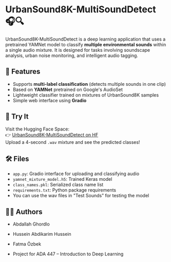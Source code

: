 # UrbanSound8K-MultiSoundDetect 🎧🔍

UrbanSound8K-MultiSoundDetect is a deep learning application that uses a pretrained YAMNet model to classify **multiple environmental sounds** within a single audio mixture. It is designed for tasks involving soundscape analysis, urban noise monitoring, and intelligent audio tagging.

## 🚀 Features

- Supports **multi-label classification** (detects multiple sounds in one clip)
- Based on **YAMNet** pretrained on Google's AudioSet
- Lightweight classifier trained on mixtures of UrbanSound8K samples
- Simple web interface using **Gradio**

## 🧪 Try It

Visit the Hugging Face Space:  
👉 [UrbanSound8K-MultiSoundDetect on HF](https://huggingface.co/spaces/AbdGhordlo/UrbanSound8K-MultiSoundDetect)  
Upload a 4-second `.wav` mixture and see the predicted classes!

## 🛠 Files

- `app.py`: Gradio interface for uploading and classifying audio
- `yamnet_mixture_model.h5`: Trained Keras model
- `class_names.pkl`: Serialized class name list
- `requirements.txt`: Python package requirements
- You can use the wav files in "Test Sounds" for testing the model

## 👨‍💻 Authors

- Abdallah Ghordlo
- Hussein Abdikarim Hussein
- Fatma Özbek

- Project for ADA 447 – Introduction to Deep Learning  
